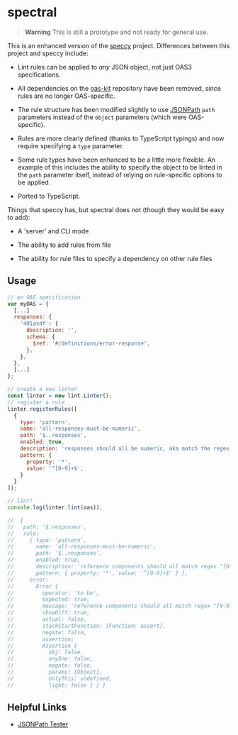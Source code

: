 # spectral

> **Warning** This is still a prototype and not ready for general use.

This is an enhanced version of the [speccy](https://github.com/wework/speccy)
project. Differences between this project and speccy include:

- Lint rules can be applied to _any_ JSON object, not just OAS3 specifications.

- All dependencies on the [oas-kit](https://github.com/Mermade/oas-kit/)
  repository have been removed, since rules are no longer OAS-specific.

- The rule structure has been modified slightly to use
  [JSONPath](http://goessner.net/articles/JsonPath/) `path` parameters instead
  of the `object` parameters (which were OAS-specific).

- Rules are more clearly defined (thanks to TypeScript typings) and now require
  specifying a `type` parameter.

- Some rule types have been enhanced to be a little more flexible. An example of
  this includes the ability to specify the object to be linted in the `path`
  parameter itself, instead of relying on rule-specific options to be applied.

- Ported to TypeScript.

Things that speccy has, but spectral does not (though they would be easy to add):

- A 'server' and CLI mode

- The ability to add rules from file

- The ability for rule files to specify a dependency on other rule files

## Usage

```js
// an OAS specification
var myOAS = {
  [...]
  responses: {
    '401asdf': {
      description: '',
      schema: {
        $ref: '#/definitions/error-response',
      },
    },
  },
  [...]
};

// create a new linter
const linter = new lint.Linter();
// register a rule
linter.registerRules([
  {
    type: 'pattern',
    name: 'all-responses-must-be-numeric',
    path: '$..responses',
    enabled: true,
    description: 'responses should all be numeric, aka match the regex ^[0-9]+',
    pattern: {
      property: '*',
      value: '^[0-9]+$',
    }
  }
]);

// lint!
console.log(linter.lint(oas));

//  {
//   path: '$.responses',
//   rule:
//     { type: 'pattern',
//       name: 'all-responses-must-be-numeric',
//       path: '$..responses',
//       enabled: true,
//       description: 'reference components should all match regex ^[0-9]+',
//       pattern: { property: '*', value: '^[0-9]+$' } },
//     error:
//       Error {
//         operator: 'to be',
//         expected: true,
//         message: 'reference components should all match regex ^[0-9]+',
//         showDiff: true,
//         actual: false,
//         stackStartFunction: [Function: assert],
//         negate: false,
//         assertion:
//         Assertion {
//           obj: false,
//           anyOne: false,
//           negate: false,
//           params: [Object],
//           onlyThis: undefined,
//           light: false } } }
```

## Helpful Links

- [JSONPath Tester](https://jsonpath.curiousconcept.com/)
